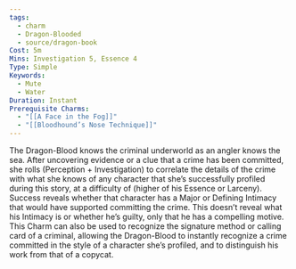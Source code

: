 ```yaml
---
tags:
  - charm
  - Dragon-Blooded
  - source/dragon-book
Cost: 5m
Mins: Investigation 5, Essence 4
Type: Simple
Keywords:
  - Mute
  - Water
Duration: Instant
Prerequisite Charms:
  - "[[A Face in the Fog]]"
  - "[[Bloodhound’s Nose Technique]]"
---
```

The Dragon-Blood knows the criminal underworld as an angler knows the sea. After uncovering evidence or a clue that a crime has been committed, she rolls (Perception + Investigation) to correlate the details of the crime with what she knows of any character that she’s successfully profiled during this story, at a difficulty of (higher of his Essence or Larceny). Success reveals whether that character has a Major or Defining Intimacy that would have supported committing the crime. This doesn’t reveal what his Intimacy is or whether he’s guilty, only that he has a compelling motive. This Charm can also be used to recognize the signature method or calling card of a criminal, allowing the Dragon-Blood to instantly recognize a crime committed in the style of a character she’s profiled, and to distinguish his work from that of a copycat.